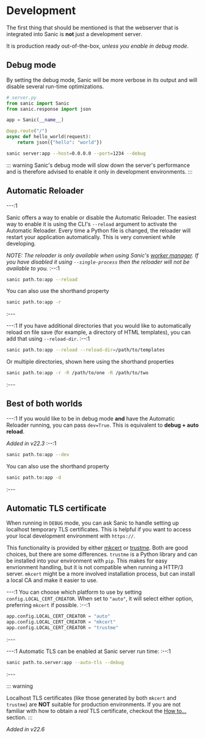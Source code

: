 # Development

The first thing that should be mentioned is that the webserver that is integrated into Sanic is **not** just a development server. 

It is production ready out-of-the-box, *unless you enable in debug mode*.

## Debug mode

By setting the debug mode, Sanic will be more verbose in its output and will disable several run-time optimizations.

```python
# server.py
from sanic import Sanic
from sanic.response import json

app = Sanic(__name__)

@app.route("/")
async def hello_world(request):
    return json({"hello": "world"})
```
```sh
sanic server:app --host=0.0.0.0 --port=1234 --debug
```

::: warning
Sanic's debug mode will slow down the server's performance and is therefore advised to enable it only in development environments.
:::
## Automatic Reloader

---:1

Sanic offers a way to enable or disable the Automatic Reloader. The easiest way to enable it is using the CLI's `--reload` argument to activate the Automatic Reloader. Every time a Python file is changed, the reloader will restart your application automatically. This is very convenient while developing.

*NOTE: The reloader is only available when using Sanic's [worker manager](./manager.md). If you have disabled it using `--single-process` then the reloader will not be available to you.*
:--:1
```sh
sanic path.to:app --reload
```
You can also use the shorthand property
```sh
sanic path.to:app -r
```
:---

---:1
If you have additional directories that you would like to automatically reload on file save (for example, a directory of HTML templates), you can add that using `--reload-dir`.
:--:1
```sh
sanic path.to:app --reload --reload-dir=/path/to/templates
```
Or multiple directories, shown here using the shorthand properties
```sh
sanic path.to:app -r -R /path/to/one -R /path/to/two
```
:---

## Best of both worlds
---:1
If you would like to be in debug mode **and** have the Automatic Reloader running, you can pass `dev=True`. This is equivalent to **debug + auto reload**.

*Added in v22.3*
:--:1
```sh
sanic path.to:app --dev
```
You can also use the shorthand property
```sh
sanic path.to:app -d
```
:---

## Automatic TLS certificate

When running in `DEBUG` mode, you can ask Sanic to handle setting up localhost temporary TLS certificates. This is helpful if you want to access your local development environment with `https://`.

This functionality is provided by either [mkcert](https://github.com/FiloSottile/mkcert) or [trustme](https://github.com/python-trio/trustme). Both are good choices, but there are some differences. `trustme` is a Python library and can be installed into your environment with `pip`. This makes for easy envrionment handling, but it is not compatible when running a HTTP/3 server. `mkcert` might be a more involved installation process, but can install a local CA and make it easier to use.

---:1
You can choose which platform to use by setting `config.LOCAL_CERT_CREATOR`. When set to `"auto"`, it will select either option, preferring `mkcert` if possible.
:--:1
```python
app.config.LOCAL_CERT_CREATOR = "auto"
app.config.LOCAL_CERT_CREATOR = "mkcert"
app.config.LOCAL_CERT_CREATOR = "trustme"
```
:---


---:1
Automatic TLS can be enabled at Sanic server run time:
:--:1
```sh
sanic path.to.server:app --auto-tls --debug
```
:---

::: warning

Localhost TLS certificates (like those generated by both `mkcert` and `trustme`) are **NOT** suitable for production environments. If you are not familiar with how to obtain a *real* TLS certificate, checkout the [How to...](../how-to/tls.md) section.
:::

*Added in v22.6*
